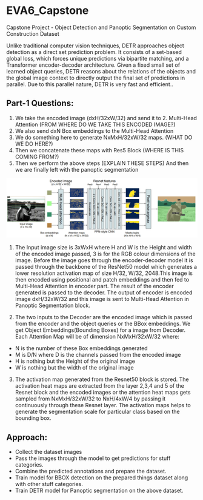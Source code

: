 # EVA6_Capstone
Capstone Project - Object Detection and Panoptic Segmentation on Custom Construction Dataset

Unlike traditional computer vision techniques, DETR approaches object detection as a direct set prediction problem. It consists of a set-based global loss, which forces unique predictions via bipartite matching, and a Transformer encoder-decoder architecture. Given a fixed small set of learned object queries, DETR reasons about the relations of the objects and the global image context to directly output the final set of predictions in parallel. Due to this parallel nature, DETR is very fast and efficient..
## Part-1 Questions:

1. We take the encoded image (dxH/32xW/32) and send it to 2. Multi-Head Attention (FROM WHERE DO WE TAKE THIS ENCODED IMAGE?)
3. We also send dxN Box embeddings to the Multi-Head Attention
4. We do something here to generate NxMxH/32xW/32 maps. (WHAT DO WE DO HERE?)
5. Then we concatenate these maps with Res5 Block (WHERE IS THIS COMING FROM?)
6. Then we perform the above steps (EXPLAIN THESE STEPS)
And then we are finally left with the panoptic segmentation

![Architecture Diagram](./assets/arch.png)

1. The Input image size is 3xWxH where H and W is the Height and width of the encoded image passed, 3 is for the RGB colour dimensions of the image. Before the image goes through the encoder-decoder model it is passed through the backbone of the ResNet50 model which generates a lower resolution activation map of size H/32, W/32, 2048.This image is then encoded using positional and patch embeddings and then fed to Multi-Head Attention in encoder part. The result of the encoder generated is passed to the decoder. The output of encoder is encoded image dxH/32xW/32 and this image is sent to Multi-Head Attention in Panoptic Segmentation block.

2. The two inputs to the Decoder are the encoded image which is passed from the encoder and the object queries or the BBox embeddings. We get Object Embeddings(Bounding Boxes) for a image from Decoder. Each Attention Map will be of dimension NxMxH/32xW/32 where:
- N is the number of these Box embeddings generated
- M is D/N where D is the channels passed from the encoded image
- H is nothing but the Height of the original image
- W is nothing but the width of the original image

3. The activation map generated from the Resnet50 block is stored. The activation heat maps are extracted from the layer 2,3,4 and 5 of the Resnet block and the encoded images or the attention heat maps gets sampled from NxMxH/32xW/32 to NxH/4xW/4 by passing it continuously through these Resnet layer. The activation maps helps to generate the segmentation scale for particular class based on the bounding box.


## Approach:
- Collect the dataset images
- Pass the images through the model to get predictions for stuff categories.
- Combine the predicted annotations and prepare the dataset.
- Train model for BBOX detection on the prepared things dataset along with other stuff categories.
- Train DETR model for Panoptic segmentation on the above dataset.
